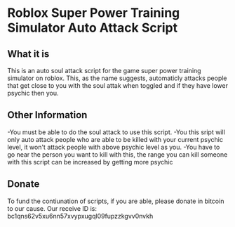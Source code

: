 # Roblox Super Power Training Simulator Auto Attack Script

## What it is

This is an auto soul attack script for the game super power training simulator on roblox. This, as the name suggests, automaticly attacks people that get close to you with the soul attak when toggled and if they have lower psychic then you.

## Other Information

-You must be able to do the soul attack to use this script.
-You this sript will only auto attack people who are able to be killed with your current psychic level, it won't attack people with above psychic level as you.
-You have to go near the person you want to kill with this, the range you can kill someone with this script can be increased by getting more psychic


## Donate

To fund the contiunation of scripts, if you are able, please donate in bitcoin to our cause. Our receive ID is: bc1qns62v5xu6nn57xvypxugql09fupzzkgvv0nvkh


